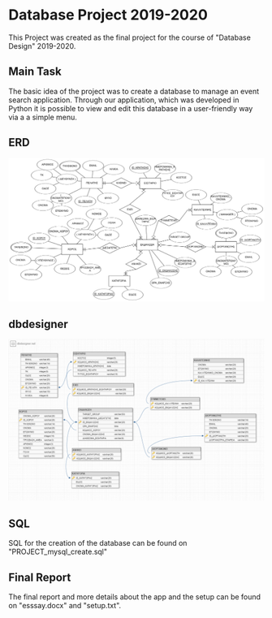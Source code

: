 # Database Project 2019-2020
This Project was created as the final project for the course of "Database Design" 2019-2020.

## Main Task
The basic idea of the project was to create a database to manage an event search application. 
Through our application, which was developed in Python it is possible to view and edit this 
database in a user-friendly way via a a simple menu.

## ERD
![ERD](/erd.png)

## dbdesigner
![dbdesigner](/db.png)

## SQL 
SQL for the creation of the database can be found on "PROJECT_mysql_create.sql"

## Final Report 
The final report and more details about the app and the setup  can be found on "esssay.docx" and "setup.txt".
